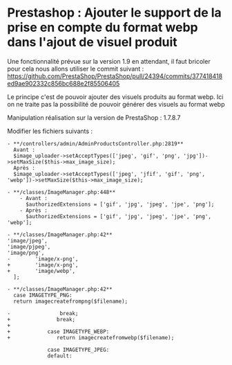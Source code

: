 # Prestashop : Ajouter le support de la prise en compte du format webp dans l'ajout de visuel produit

Une fonctionnalité prévue sur la version 1.9 en attendant, il faut bricoler pour cela nous allons utiliser le commit suivant :
https://github.com/PrestaShop/PrestaShop/pull/24394/commits/377418418ed9ae902332c856bc688e2f85506405

Le principe c'est de pouvoir ajouter des visuels produits au format webp. Ici on ne traite pas la possibilité de pouvoir
générer des visuels au format webp

Manipulation réalisation sur la version de PrestaShop : 1.7.8.7

Modifier les fichiers suivants :

```
- **/controllers/admin/AdminProductsController.php:2819**  
  Avant :  
  $image_uploader->setAcceptTypes(['jpeg', 'gif', 'png', 'jpg'])->setMaxSize($this->max_image_size);  
  Après :   
  $image_uploader->setAcceptTypes(['jpeg', 'jfif', 'gif', 'png', 'webp'])->setMaxSize($this->max_image_size);
```
```
- **/classes/ImageManager.php:448**
    - Avant :  
      $authorizedExtensions = ['gif', 'jpg', 'jpeg', 'jpe', 'png'];
    - Après :  
      $authorizedExtensions = ['gif', 'jpg', 'jpeg', 'jpe', 'png', 'webp'];
```
```
- **/classes/ImageManager.php:42**
'image/jpeg',
'image/pjpeg',
'image/png',
-        'image/x-png',
+        'image/x-png',
+        'image/webp',
  ];
```
```
- **/classes/ImageManager.php:42**
  case IMAGETYPE_PNG:
  return imagecreatefrompng($filename);

-                break;
+               break;
+
+            case IMAGETYPE_WEBP:
+               return imagecreatefromwebp($filename);

             case IMAGETYPE_JPEG:
             default:
```